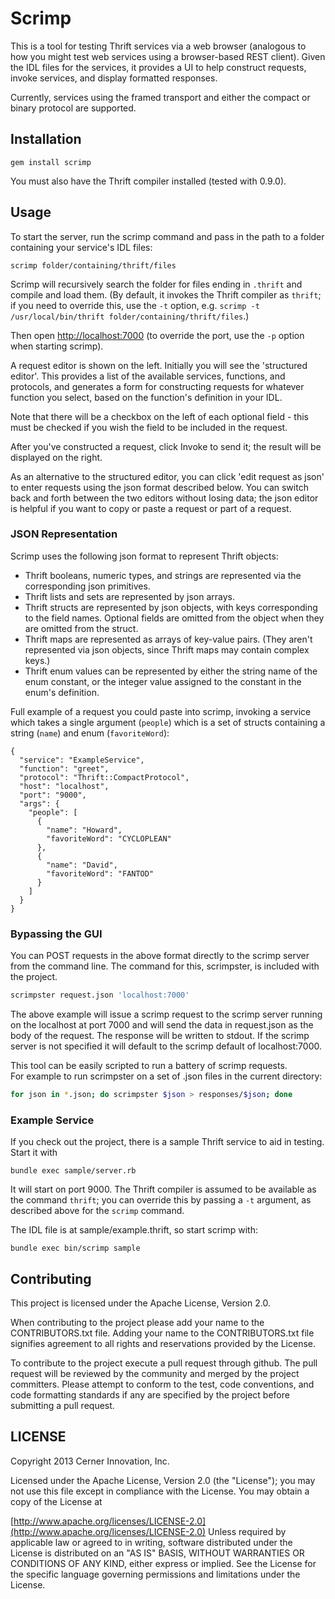 # Scrimp

This is a tool for testing Thrift services via a web browser (analogous to how you might test web services using a browser-based REST client).
Given the IDL files for the services, it provides a UI to help construct requests, invoke services, and display formatted responses.

Currently, services using the framed transport and either the compact or binary protocol are supported.

## Installation

    gem install scrimp

You must also have the Thrift compiler installed (tested with 0.9.0).

## Usage

To start the server, run the scrimp command and pass in the path to a folder containing your service's IDL files:

    scrimp folder/containing/thrift/files

Scrimp will recursively search the folder for files ending in `.thrift` and compile and load them. (By default, it invokes
the Thrift compiler as `thrift`; if you need to override this, use the `-t` option, e.g. `scrimp -t /usr/local/bin/thrift folder/containing/thrift/files`.)

Then open [http://localhost:7000](http://localhost:7000) (to override the port, use the `-p` option when starting scrimp).

A request editor is shown on the left. Initially you will see the 'structured editor'. This provides a list of the available services, functions,
and protocols, and generates a form for constructing requests for whatever function you select, based on the function's definition in your IDL.

Note that there will be a checkbox on the left of each optional field - this must be checked if you wish the field to be included in the request.

After you've constructed a request, click Invoke to send it; the result will be displayed on the right.

As an alternative to the structured editor, you can click 'edit request as json' to enter requests using the json format described below.
You can switch back and forth between the two editors without losing data; the json editor is helpful if you want to copy or paste a request or part of a request.

### JSON Representation

Scrimp uses the following json format to represent Thrift objects:

* Thrift booleans, numeric types, and strings are represented via the corresponding json primitives.
* Thrift lists and sets are represented by json arrays.
* Thrift structs are represented by json objects, with keys corresponding to the field names. Optional fields are omitted from the object when they are omitted from the struct.
* Thrift maps are represented as arrays of key-value pairs. (They aren't represented via json objects, since Thrift maps may contain complex keys.)
* Thrift enum values can be represented by either the string name of the enum constant, or the integer value assigned to the constant in the enum's definition.

Full example of a request you could paste into scrimp, invoking a service which takes a single argument (`people`) which is a set of structs containing
a string (`name`) and enum (`favoriteWord`):

    {
      "service": "ExampleService",
      "function": "greet",
      "protocol": "Thrift::CompactProtocol",
      "host": "localhost",
      "port": "9000",
      "args": {
        "people": [
          {
            "name": "Howard",
            "favoriteWord": "CYCLOPLEAN"
          },
          {
            "name": "David",
            "favoriteWord": "FANTOD"
          }
        ]
      }
    }

### Bypassing the GUI

You can POST requests in the above format directly to the scrimp server from the command line.  The command
for this, scrimpster, is included with the project.

```bash
scrimpster request.json 'localhost:7000' 
```

The above example will issue a scrimp request to the scrimp server running on the localhost at port 7000 and will send
the data in request.json as the body of the request.  The response will be written to stdout.  If the scrimp server is
not specified it will default to the scrimp default of localhost:7000.

This tool can be easily scripted to run a battery of scrimp requests.  
For example to run scrimpster on a set of .json files in the current directory:
```bash
for json in *.json; do scrimpster $json > responses/$json; done
```



### Example Service

If you check out the project, there is a sample Thrift service to aid in testing. Start it with

    bundle exec sample/server.rb

It will start on port 9000. The Thrift compiler is assumed to be available as the command `thrift`; you can override this by passing
a `-t` argument, as described above for the `scrimp` command.

The IDL file is at sample/example.thrift, so start scrimp with:

    bundle exec bin/scrimp sample


## Contributing

This project is licensed under the Apache License, Version 2.0.

When contributing to the project please add your name to the CONTRIBUTORS.txt file. Adding your name to the CONTRIBUTORS.txt file signifies agreement to all rights and reservations provided by the License.

To contribute to the project execute a pull request through github. The pull request will be reviewed by the community and merged by the project committers. Please attempt to conform to the test, code conventions, and code formatting standards if any are specified by the project before submitting a pull request.

## LICENSE

Copyright 2013 Cerner Innovation, Inc.

Licensed under the Apache License, Version 2.0 (the "License"); you may not use this file except in compliance with the License. You may obtain a copy of the License at

[http://www.apache.org/licenses/LICENSE-2.0](http://www.apache.org/licenses/LICENSE-2.0) Unless required by applicable law or agreed to in writing, software distributed under the License is distributed on an "AS IS" BASIS, WITHOUT WARRANTIES OR CONDITIONS OF ANY KIND, either express or implied. See the License for the specific language governing permissions and limitations under the License.
